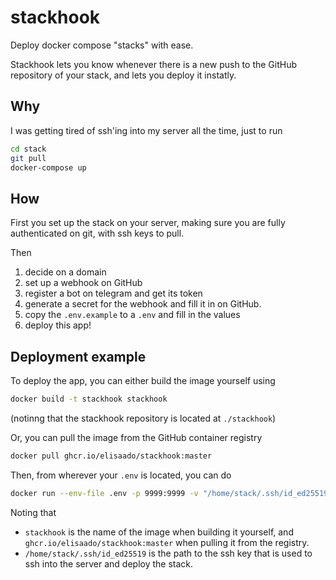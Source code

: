 # stackhook

Deploy docker compose "stacks" with ease.

Stackhook lets you know whenever there is a new push to the GitHub repository of your stack, and lets you deploy it instatly.

## Why

I was getting tired of ssh'ing into my server all the time, just to run

```bash
cd stack
git pull
docker-compose up
```

## How

First you set up the stack on your server, making sure you are fully authenticated on git, with ssh keys to pull.

Then

1. decide on a domain
2. set up a webhook on GitHub
3. register a bot on telegram and get its token
4. generate a secret for the webhook and fill it in on GitHub.
5. copy the `.env.example` to a `.env` and fill in the values
6. deploy this app!

## Deployment example

To deploy the app, you can either build the image yourself using

```bash
docker build -t stackhook stackhook
```

(notinng that the stackhook repository is located at `./stackhook`)

Or, you can pull the image from the GitHub container registry

```bash
docker pull ghcr.io/elisaado/stackhook:master
```

Then, from wherever your `.env` is located, you can do

```bash
docker run --env-file .env -p 9999:9999 -v "/home/stack/.ssh/id_ed25519:/app/ssh_key" -d stackhook
```

Noting that

- `stackhook` is the name of the image when building it yourself, and `ghcr.io/elisaado/stackhook:master` when pulling it from the registry.
- `/home/stack/.ssh/id_ed25519` is the path to the ssh key that is used to ssh into the server and deploy the stack.
